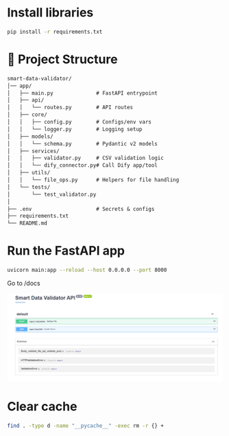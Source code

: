 # Install libraries
```bash
pip install -r requirements.txt
```

# 📂 Project Structure 
```markdown
smart-data-validator/
│── app/
│   ├── main.py              # FastAPI entrypoint
│   ├── api/
│   │   └── routes.py        # API routes
│   ├── core/
│   │   ├── config.py        # Configs/env vars
│   │   └── logger.py        # Logging setup
│   ├── models/
│   │   └── schema.py        # Pydantic v2 models
│   ├── services/
│   │   ├── validator.py     # CSV validation logic
│   │   └── dify_connector.py# Call Dify app/tool
│   ├── utils/
│   │   └── file_ops.py      # Helpers for file handling
│   └── tests/
│       └── test_validator.py
│
├── .env                     # Secrets & configs
├── requirements.txt
└── README.md

```
# Run the FastAPI app 
```bash
uvicorn main:app --reload --host 0.0.0.0 --port 8000
```
Go to /docs

![alt text](image.png)


# Clear cache
```bash
find . -type d -name "__pycache__" -exec rm -r {} +
```
